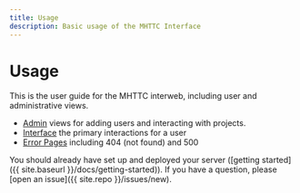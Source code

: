 ```yaml
---
title: Usage
description: Basic usage of the MHTTC Interface
---
```


# Usage

This is the user guide for the MHTTC interweb, including user and administrative views.

 - [Admin](admin) views for adding users and interacting with projects.
 - [Interface](interface) the primary interactions for a user
 - [Error Pages](error) including 404 (not found) and 500

You should already have set up and deployed your server ([getting started]({{ site.baseurl }}/docs/getting-started)). 
If you have a question, please [open an issue]({{ site.repo }}/issues/new).
